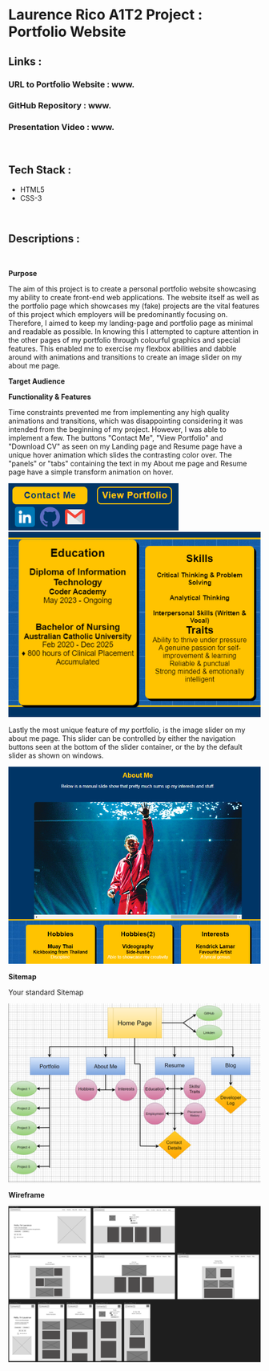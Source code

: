 # Laurence Rico A1T2 Project : Portfolio Website
## __Links__ : 
### URL to Portfolio Website : www. 
### GitHub Repository : www.
### Presentation Video : www. 

<BR>

## __Tech Stack__ : 

* HTML5
* CSS-3
<BR>

## __Descriptions__ :  

<BR>

__Purpose__

The aim of this project is to create a personal portfolio website showcasing my ability to create front-end web applications. The website itself as well as the portfolio page which showcases my (fake) projects are the vital features of this project which employers will be predominantly focusing on. Therefore, I aimed to keep my landing-page and portfolio page as minimal and readable as possible. In knowing this I attempted to capture attention in the other pages of my portfolio through colourful graphics and special features. This enabled me to exercise my flexbox abilities and dabble around with animations and transitions to create an image slider on my about me page.

__Target Audience__



__Functionality & Features__

Time constraints prevented me from implementing any high quality animations and transitions, which was disappointing considering it was intended from the beginning of my project. However, I was able to implement a few. The buttons "Contact Me", "View Portfolio" and "Download CV" as seen on my Landing page and Resume page have a unique hover animation which slides the contrasting color over. The "panels" or "tabs" containing the text in my About me page and Resume page have a simple transform animation on hover. 

![Photo of hover animation demonstration 1 ](docs/hover-contrast-btns.png)
![Photo of hover animation demonstration 2 ](docs/hover-panel.png)

Lastly the most unique feature of my portfolio, is the image slider on my about me page. This slider can be controlled by either the navigation buttons seen at the bottom of the slider container, or the by the default slider as shown on windows.

![Photo of image slider](docs/image-slider.png)

__Sitemap__

Your standard Sitemap

![Sitemap of Assignment](docs/sitemap.png)

__Wireframe__

![Wireframe of Assignment](docs/wireframe.png)
